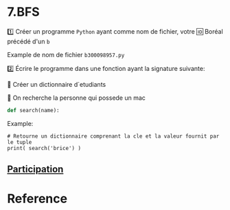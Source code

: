 # 7.BFS

:one: Créer un programme `Python` ayant comme nom de fichier, votre :id: Boréal précédé d'un `b`

Example de nom de fichier `b300098957.py`

:two: Écrire le programme dans une fonction ayant la signature suivante:

:pushpin: Créer un dictionnaire d`etudiants

:pushpin: On recherche la personne qui possede un mac

```python
def search(name):
```

Example: 

```
# Retourne un dictionnaire comprenant la cle et la valeur fournit par le tuple
print( search('brice') ) 
```

## [Participation](.scripts/Participation.md)

# Reference



